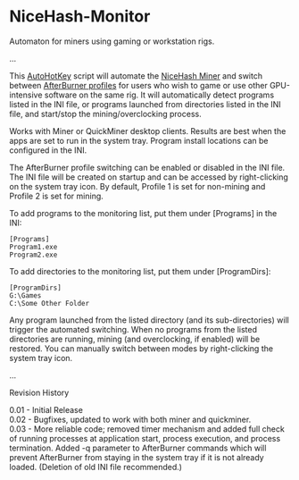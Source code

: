 # NiceHash-Monitor
Automaton for miners using gaming or workstation rigs.

...

This [AutoHotKey](https://www.autohotkey.com/) script will automate the [NiceHash Miner](https://www.nicehash.com) and switch between [AfterBurner profiles](https://www.msi.com/Landing/afterburner/graphics-cards) for users who wish to game or use other GPU-intensive software on the same rig. It will automatically detect programs listed in the INI file, or programs launched from directories listed in the INI file, and start/stop the mining/overclocking process.

Works with Miner or QuickMiner desktop clients. Results are best when the apps are set to run in the system tray. Program install locations can be configured in the INI.

The AfterBurner profile switching can be enabled or disabled in the INI file. The INI file will be created on startup and can be accessed by right-clicking on the system tray icon. By default, Profile 1 is set for non-mining and Profile 2 is set for mining.

To add programs to the monitoring list, put them under [Programs] in the INI:
```
[Programs]  
Program1.exe  
Program2.exe  
```
To add directories to the monitoring list, put them under [ProgramDirs]:
```
[ProgramDirs]  
G:\Games  
C:\Some Other Folder
```
Any program launched from the listed directory (and its sub-directories) will trigger the automated switching. When no programs from the listed directories are running, mining (and overclocking, if enabled) will be restored. You can manually switch between modes by right-clicking the system tray icon.

...

Revision History

0.01 - Initial Release  
0.02 - Bugfixes, updated to work with both miner and quickminer.  
0.03 - More reliable code; removed timer mechanism and added full check of running processes at application start, process execution, and process termination. Added -q parameter to AfterBurner commands which will prevent AfterBurner from staying in the system tray if it is not already loaded. (Deletion of old INI file recommended.)  
